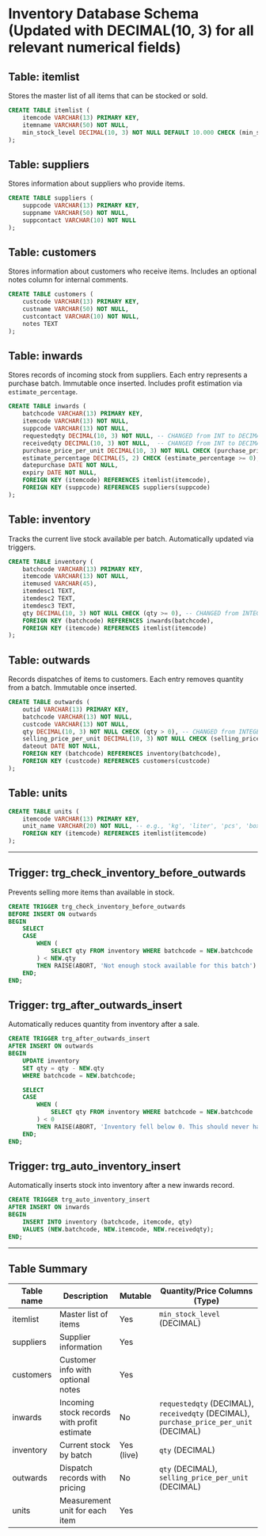 
# Inventory Database Schema (Updated with DECIMAL(10, 3) for all relevant numerical fields)

## Table: itemlist

Stores the master list of all items that can be stocked or sold.

```sql
CREATE TABLE itemlist (
    itemcode VARCHAR(13) PRIMARY KEY,
    itemname VARCHAR(50) NOT NULL,
    min_stock_level DECIMAL(10, 3) NOT NULL DEFAULT 10.000 CHECK (min_stock_level >= 0)
);
```

## Table: suppliers

Stores information about suppliers who provide items.

```sql
CREATE TABLE suppliers (
    suppcode VARCHAR(13) PRIMARY KEY,
    suppname VARCHAR(50) NOT NULL,
    suppcontact VARCHAR(10) NOT NULL
);
```

## Table: customers

Stores information about customers who receive items. Includes an optional notes column for internal comments.

```sql
CREATE TABLE customers (
    custcode VARCHAR(13) PRIMARY KEY,
    custname VARCHAR(50) NOT NULL,
    custcontact VARCHAR(10) NOT NULL,
    notes TEXT
);
```

## Table: inwards

Stores records of incoming stock from suppliers. Each entry represents a purchase batch. Immutable once inserted.
Includes profit estimation via `estimate_percentage`.

```sql
CREATE TABLE inwards (
    batchcode VARCHAR(13) PRIMARY KEY,
    itemcode VARCHAR(13) NOT NULL,
    suppcode VARCHAR(13) NOT NULL,
    requestedqty DECIMAL(10, 3) NOT NULL, -- CHANGED from INT to DECIMAL(10, 3)
    receivedqty DECIMAL(10, 3) NOT NULL,  -- CHANGED from INT to DECIMAL(10, 3)
    purchase_price_per_unit DECIMAL(10, 3) NOT NULL CHECK (purchase_price_per_unit >= 0), -- CHANGED DECIMAL(10, 2) to DECIMAL(10, 3)
    estimate_percentage DECIMAL(5, 2) CHECK (estimate_percentage >= 0),
    datepurchase DATE NOT NULL,
    expiry DATE NOT NULL,
    FOREIGN KEY (itemcode) REFERENCES itemlist(itemcode),
    FOREIGN KEY (suppcode) REFERENCES suppliers(suppcode)
);
```

## Table: inventory

Tracks the current live stock available per batch. Automatically updated via triggers.

```sql
CREATE TABLE inventory (
    batchcode VARCHAR(13) PRIMARY KEY,
    itemcode VARCHAR(13) NOT NULL,
    itemused VARCHAR(45),
    itemdesc1 TEXT,
    itemdesc2 TEXT,
    itemdesc3 TEXT,
    qty DECIMAL(10, 3) NOT NULL CHECK (qty >= 0), -- CHANGED from INTEGER to DECIMAL(10, 3)
    FOREIGN KEY (batchcode) REFERENCES inwards(batchcode),
    FOREIGN KEY (itemcode) REFERENCES itemlist(itemcode)
);
```

## Table: outwards

Records dispatches of items to customers. Each entry removes quantity from a batch. Immutable once inserted.

```sql
CREATE TABLE outwards (
    outid VARCHAR(13) PRIMARY KEY,
    batchcode VARCHAR(13) NOT NULL,
    custcode VARCHAR(13) NOT NULL,
    qty DECIMAL(10, 3) NOT NULL CHECK (qty > 0), -- CHANGED from INTEGER to DECIMAL(10, 3)
    selling_price_per_unit DECIMAL(10, 3) NOT NULL CHECK (selling_price_per_unit >= 0), -- CHANGED DECIMAL(10, 2) to DECIMAL(10, 3)
    dateout DATE NOT NULL,
    FOREIGN KEY (batchcode) REFERENCES inventory(batchcode),
    FOREIGN KEY (custcode) REFERENCES customers(custcode)
);
```

## Table: units

```sql
CREATE TABLE units (
    itemcode VARCHAR(13) PRIMARY KEY,
    unit_name VARCHAR(20) NOT NULL, -- e.g., 'kg', 'liter', 'pcs', 'box'
    FOREIGN KEY (itemcode) REFERENCES itemlist(itemcode)
);
```

---

## Trigger: trg_check_inventory_before_outwards

Prevents selling more items than available in stock.

```sql
CREATE TRIGGER trg_check_inventory_before_outwards
BEFORE INSERT ON outwards
BEGIN
    SELECT
    CASE
        WHEN (
            SELECT qty FROM inventory WHERE batchcode = NEW.batchcode
        ) < NEW.qty
        THEN RAISE(ABORT, 'Not enough stock available for this batch')
    END;
END;
```

## Trigger: trg_after_outwards_insert

Automatically reduces quantity from inventory after a sale.

```sql
CREATE TRIGGER trg_after_outwards_insert
AFTER INSERT ON outwards
BEGIN
    UPDATE inventory
    SET qty = qty - NEW.qty
    WHERE batchcode = NEW.batchcode;

    SELECT
    CASE
        WHEN (
            SELECT qty FROM inventory WHERE batchcode = NEW.batchcode
        ) < 0
        THEN RAISE(ABORT, 'Inventory fell below 0. This should never happen.')
    END;
END;
```

## Trigger: trg_auto_inventory_insert

Automatically inserts stock into inventory after a new inwards record.

```sql
CREATE TRIGGER trg_auto_inventory_insert
AFTER INSERT ON inwards
BEGIN
    INSERT INTO inventory (batchcode, itemcode, qty)
    VALUES (NEW.batchcode, NEW.itemcode, NEW.receivedqty);
END;
```

---

## Table Summary

| Table name | Description                                 | Mutable    | Quantity/Price Columns (Type) |
| ---------- | ------------------------------------------- | ---------- | ----------------------------- |
| itemlist   | Master list of items                        | Yes        | `min_stock_level` (DECIMAL)   |
| suppliers  | Supplier information                        | Yes        |                               |
| customers  | Customer info with optional notes           | Yes        |                               |
| inwards    | Incoming stock records with profit estimate | No         | `requestedqty` (DECIMAL), `receivedqty` (DECIMAL), `purchase_price_per_unit` (DECIMAL) |
| inventory  | Current stock by batch                      | Yes (live) | `qty` (DECIMAL)               |
| outwards   | Dispatch records with pricing               | No         | `qty` (DECIMAL), `selling_price_per_unit` (DECIMAL) |
| units      | Measurement unit for each item              | Yes        |                               |
